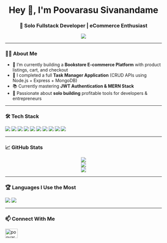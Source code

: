 <h1 align="center">Hey 👋, I'm Poovarasu Sivanandame</h1>
<h3 align="center">🚀 Solo Fullstack Developer | eCommerce Enthusiast</h3>

<p align="center">
  <img src="https://readme-typing-svg.herokuapp.com?font=Fira+Code&size=20&duration=3000&pause=1000&center=true&vCenter=true&width=500&lines=Backend+Developer;Node.js+%7C+Express.js+%7C+MongoDB;Clean+Code+%7C+Scalable+APIs;Open+to+Collaboration+%F0%9F%92%AC;Lifelong+Learner+%F0%9F%93%9A" />
</p>

---

### 🧑‍💻 About Me

- 🔭 I’m currently building a **Bookstore E-commerce Platform** with product listings, cart, and checkout  
- 💼 I completed a full **Task Manager Application** (CRUD APIs using Node.js + Express + MongoDB)  
- 📚 Currently mastering **JWT Authentication & MERN Stack**  
- 🧠 Passionate about **solo building** profitable tools for developers & entrepreneurs  

---

### 🛠️ Tech Stack

<p align="left">
  <img src="https://img.shields.io/badge/Node.js-339933?style=for-the-badge&logo=node.js&logoColor=white" />
  <img src="https://img.shields.io/badge/JavaScript-F7DF1E?style=for-the-badge&logo=javascript&logoColor=black" />
  <img src="https://img.shields.io/badge/Python-3776AB?style=for-the-badge&logo=python&logoColor=white" />
  <img src="https://img.shields.io/badge/Java-ED8B00?style=for-the-badge&logo=java&logoColor=white" />
  <img src="https://img.shields.io/badge/HTML5-E34F26?style=for-the-badge&logo=html5&logoColor=white" />
  <img src="https://img.shields.io/badge/CSS3-1572B6?style=for-the-badge&logo=css3&logoColor=white" />
  <img src="https://img.shields.io/badge/Adobe%20XD-FF61F6?style=for-the-badge&logo=adobe%20xd&logoColor=white" />
  <img src="https://img.shields.io/badge/Figma-F24E1E?style=for-the-badge&logo=figma&logoColor=white" />
  <img src="https://img.shields.io/badge/VSCode-007ACC?style=for-the-badge&logo=visual%20studio%20code&logoColor=white" />
  <img src="https://img.shields.io/badge/GitHub-181717?style=for-the-badge&logo=github&logoColor=white" />
</p>

---

### 📈 GitHub Stats

<p align="center">
  <img src="https://github-readme-stats.vercel.app/api?username=Poovarasu&show_icons=true&theme=github_dark" />
  <br/>
  <img src="https://github-readme-stats.vercel.app/api/top-langs/?username=Poovarasur&layout=compact&theme=github_dark" />
  <br/>
  <img src="https://v0-git-hub-streak-score-card-phi.vercel.app/api?user=Poovarasu&theme=dark"  />
</p>

---

### 🏆 Languages I Use the Most

<p align="left">
  <img src="https://img.shields.io/badge/Python-3776AB?style=for-the-badge&logo=python&logoColor=white" />
  <img src="https://img.shields.io/badge/Java-ED8B00?style=for-the-badge&logo=java&logoColor=white" />
</p>

---

### 📫 Connect With Me

<p align="left">
  <a href="https://www.linkedin.com/in/poovarasu-sivanandame-a0b922258" target="blank">
    <img align="center" src="https://raw.githubusercontent.com/rahuldkjain/github-profile-readme-generator/master/src/images/icons/Social/linked-in-alt.svg" alt="poovarasu-sivanandame" height="30" width="40" />
  </a>
</p>

<!--
---

### 🧠 Quote I Live By

> "Build before you’re ready. Ship before it’s perfect." 🚀

---

### 🧩 Fun Fact

I believe in building tools that people **actually use** — not just code for code's sake 💡
-->
